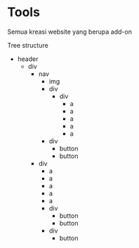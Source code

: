 # Tools
 Semua kreasi website yang berupa add-on

Tree structure
- header
  - div
    - nav
      - img
      - div
        - div
          - a
          - a
          - a
          - a
          - a
      - div
        - button
        - button
    - div
      - a
      - a
      - a
      - a
      - a
      - div
        - button
        - button
      - div
        - button
